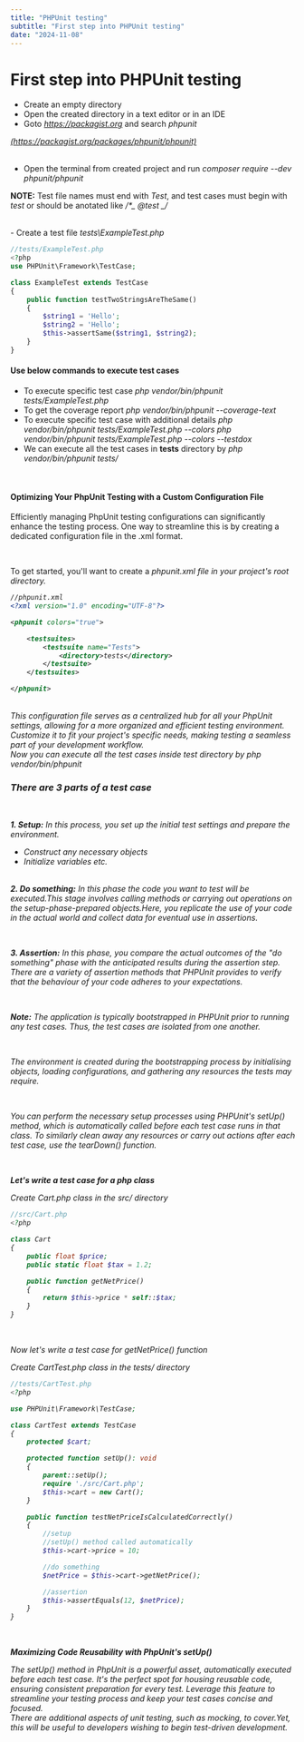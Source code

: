 ```yaml
---
title: "PHPUnit testing"
subtitle: "First step into PHPUnit testing"
date: "2024-11-08"
---
```


# First step into PHPUnit testing

-   Create an empty directory
-   Open the created directory in a text editor or in an IDE
-   Goto <i class="text-secondary-light">
    <a href="https://packagist.org">https://packagist.org</a></i> and search <i class="text-secondary-light">phpunit</i>

<i class="text-secondary-light">
<a href="https://packagist.org/packages/phpunit/phpunit">(https://packagist.org/packages/phpunit/phpunit)</a></i>
<br/>
<br/>

-   Open the terminal from created project and run
    <i class="text-secondary-light">composer require --dev phpunit/phpunit</i>

**NOTE:** Test file names must end with <i class="text-secondary-light">
Test</i>, and test cases must begin with <i class="text-secondary-light">
test</i> or should be anotated like <i class="text-secondary-light">
/\*_ @test _/</i>

<br/>
-   Create a test file <i class="text-secondary-light">
    tests\ExampleTest.php</i>

```php
//tests/ExampleTest.php
<?php
use PHPUnit\Framework\TestCase;

class ExampleTest extends TestCase
{
    public function testTwoStringsAreTheSame()
    {
        $string1 = 'Hello';
        $string2 = 'Hello';
        $this->assertSame($string1, $string2);
    }
}
```

#### Use below commands to execute test cases

-   To execute specific test case
    <i class="text-secondary-light">php vendor/bin/phpunit tests/ExampleTest.php</i>
-   To get the coverage report <i class="text-secondary-light">php vendor/bin/phpunit --coverage-text</i>
-   To execute specific test case with additional details
    <i class="text-secondary-light">php vendor/bin/phpunit tests/ExampleTest.php --colors
    php vendor/bin/phpunit tests/ExampleTest.php --colors --testdox</i>
-   We can execute all the test cases in **tests** directory by
    <i class="text-secondary-light">php vendor/bin/phpunit tests/</i>

<br/>

#### Optimizing Your PhpUnit Testing with a Custom Configuration File

Efficiently managing PhpUnit testing configurations can significantly enhance the testing process. One way to streamline this is by creating a dedicated configuration file in the .xml format.

<br/>

To get started, you'll want to create a
<i class="text-secondary-light">phpunit.xml file in your project's root directory<i>.

```xml
//phpunit.xml
<?xml version="1.0" encoding="UTF-8"?>

<phpunit colors="true">

    <testsuites>
        <testsuite name="Tests">
            <directory>tests</directory>
        </testsuite>
    </testsuites>

</phpunit>

```

<br/>
This configuration file serves as a centralized hub for all your PhpUnit settings, allowing for a more organized and efficient testing environment. Customize it to fit your project's specific needs, making testing a seamless part of your development workflow.
<br/>
Now you can execute all the test cases inside test directory by
<i class="text-secondary-light">php vendor/bin/phpunit</i>

<br/>

### There are 3 parts of a test case

<br/>

**1. Setup:**
In this process, you set up the initial test settings and prepare the environment.

-   Construct any necessary objects
-   Initialize variables
    etc.
    <br/>
    <br/>

**2. Do something:**
In this phase the code you want to test will be executed.This stage involves calling methods or carrying out operations on the setup-phase-prepared objects.Here, you replicate the use of your code in the actual world and collect data for eventual use in assertions.

<br/>

**3. Assertion:**
In this phase, you compare the actual outcomes of the "do something" phase with the anticipated results during the assertion step. There are a variety of assertion methods that PHPUnit provides to verify that the behaviour of your code adheres to your expectations.

<br/>

**Note:**
The application is typically bootstrapped in PHPUnit prior to running any test cases. Thus, the test cases are isolated from one another.

<br/>

The environment is created during the bootstrapping process by initialising objects, loading configurations, and gathering any resources the tests may require.

<br/>

You can perform the necessary setup processes using PHPUnit's
<i class="text-secondary-light">setUp()</i> method, which is automatically called before each test case runs in that class. To similarly clean away any resources or carry out actions after each test case, use the
<i class="text-secondary-light">tearDown()</i> function.

<br/>

**Let's write a test case for a php class**

Create <i class="text-secondary-light">Cart.php</i> class in the
<i class="text-secondary-light">src/</i> directory

```php
//src/Cart.php
<?php

class Cart
{
    public float $price;
    public static float $tax = 1.2;

    public function getNetPrice()
    {
        return $this->price * self::$tax;
    }
}

```

<br/>

Now let's write a test case for
<i class="text-secondary-light">getNetPrice()</i> function

Create <i class="text-secondary-light">CartTest.php</i> class in the
<i class="text-secondary-light">tests/</i> directory

```php
//tests/CartTest.php
<?php

use PHPUnit\Framework\TestCase;

class CartTest extends TestCase
{
    protected $cart;

    protected function setUp(): void
    {
        parent::setUp();
        require './src/Cart.php';
        $this->cart = new Cart();
    }

    public function testNetPriceIsCalculatedCorrectly()
    {
        //setup
        //setUp() method called automatically
        $this->cart->price = 10;

        //do something
        $netPrice = $this->cart->getNetPrice();

        //assertion
        $this->assertEquals(12, $netPrice);
    }
}

```

<br/>

**Maximizing Code Reusability with PhpUnit's setUp()**

The <i class="text-secondary-light">setUp()</i> method in PhpUnit is a powerful asset, automatically executed before each test case. It's the perfect spot for housing reusable code, ensuring consistent preparation for every test. Leverage this feature to streamline your testing process and keep your test cases concise and focused.
<br/>
There are additional aspects of unit testing, such as mocking, to cover.Yet, this will be useful to developers wishing to begin test-driven development.

